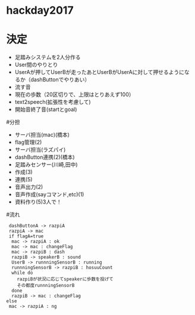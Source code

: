 # hackday2017
# 決定
- 足踏みシステムを2人分作る
- User間のやりとり
 - UserAが押してUserBが走ったあとUserBがUserAに対して押せるようになるか（dashButtonでやりあい）
- 流す音
 - 現在の歩数（20区切りで、上限はとりあえず100）
 - text2speech(拡張性を考慮して)
 - 開始音終了音(startとgoal)
 
#分担
 - サーバ担当(mac)(橋本)
  - flag管理(2)
 - サーバ担当(ラズパイ)
  - dashButton連携(2)(橋本)
  - 足踏みセンサー(川崎,田中)
   - 作成(3)
   - 連携(5)
  - 音声出力(2)
 - 音声作成(sayコマンド,etc)(1)
 - 資料作り(5)3人で！
 
#流れ
```
 dashButtonA -> razpiA
 razpiA -> mac
 if flagA=true
  mac -> razpiA : ok
  mac -> mac : changeFlag
  mac -> razpiB : dash
  razpiB -> speakerB : sound
  UserB -> runnningSensorB : running
  runnningSensorB -> razpiB : hosuuCount
  while do
    razpiBが状況に応じてspeakerに歩数を投げて
    その都度runnningSensorB
  done
  razpiB -> mac : changeFlag
else
 mac -> razpiA : ng
 ```

